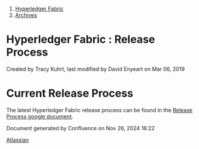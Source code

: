1. [Hyperledger Fabric](index.html)
2. [Archives](Archives_22840389.html)

# Hyperledger Fabric : Release Process

Created by Tracy Kuhrt, last modified by David Enyeart on Mar 06, 2019

# Current Release Process

The latest Hyperledger Fabric release process can be found in the [Release Process google document](https://docs.google.com/document/d/12IpQnREUoJEUj2pF2z-0Up55geItFd94fcsbAkPacTg/edit).

Document generated by Confluence on Nov 26, 2024 16:22

[Atlassian](http://www.atlassian.com/)
